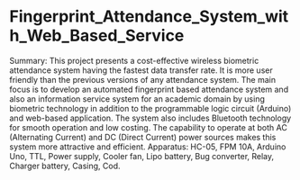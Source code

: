 # Fingerprint_Attendance_System_with_Web_Based_Service

Summary:
This project presents a cost-effective wireless biometric attendance system having the fastest data transfer rate. It is more user friendly than the previous versions of any attendance system. The main focus is to develop an automated fingerprint based attendance system and also an information service system for an academic domain by using biometric technology in addition to the programmable logic circuit (Arduino) and web-based application. The system also includes Bluetooth technology for smooth operation and low costing. The capability to operate at both AC (Alternating Current) and DC (Direct Current) power sources makes this system more attractive and efficient.
Apparatus:
HC-05, FPM 10A, Arduino Uno, TTL, Power supply, Cooler fan, Lipo battery, Bug converter, Relay, Charger battery, Casing, Cod.

 
